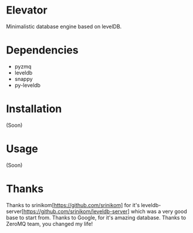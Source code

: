 Elevator
========

Minimalistic database engine based on levelDB.

Dependencies
============
* pyzmq
* leveldb
* snappy
* py-leveldb

Installation
============
(Soon)

Usage
=====
(Soon)


Thanks
======
Thanks to srinikom[https://github.com/srinikom] for it's leveldb-server[https://github.com/srinikom/leveldb-server] which was a very good base to start from.
Thanks to Google, for it's amazing database.
Thanks to ZeroMQ team, you changed my life!
